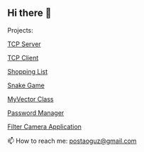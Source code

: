 ## Hi there 👋
Projects:

[TCP Server](https://github.com/itsoguz/cppTutorial2/tree/main/301tcpServer)

[TCP Client](https://github.com/itsoguz/cppTutorial2/tree/main/302tcpClient)

[Shopping List](https://github.com/itsoguz/cppTutorial2/tree/main/030fstream)

[Snake Game](https://github.com/itsoguz/cppSnakeGame)

[MyVector Class](https://github.com/itsoguz/cppTutorialOOP/tree/main/004MyVectorClass)

[Password Manager](https://github.com/itsoguz/qtPass)

[Filter Camera Application](https://github.com/itsoguz/qtFilterCam)

📫 How to reach me: postaoguz@gmail.com

<!--
**itsoguz/itsoguz** is a ✨ _special_ ✨ repository because its `README.md` (this file) appears on your GitHub profile.

Here are some ideas to get you started:

- 🔭 I’m currently working on ...
- 🌱 I’m currently learning ...
- 👯 I’m looking to collaborate on ...
- 🤔 I’m looking for help with ...
- 💬 Ask me about ...
- 📫 How to reach me: ...
- 😄 Pronouns: ...
- ⚡ Fun fact: ...
-->

